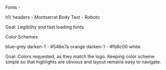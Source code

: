 Fonts -

h1/ headers - Montserrat
Body Text - Roboto

Goal: Legibility and fast loading fonts


Color Schemes

blue-grey darken-1 - #546e7a
orange darken-1 - #fb8c00
white

Goal: Colors requested, as they match the logo. Keeping color scheme simple so that highlights are obvious and layout remains easy to navigate.
